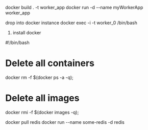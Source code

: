 docker build . -t worker_app
docker run -d --name myWorkerApp worker_app


drop into docker instance
docker exec -i -t worker_0 /bin/bash



1.  install docker


#!/bin/bash

# Delete all containers
docker rm -f $(docker ps -a -q);

# Delete all images
docker rmi -f $(docker images -q);



docker pull redis
docker run --name some-redis -d redis
